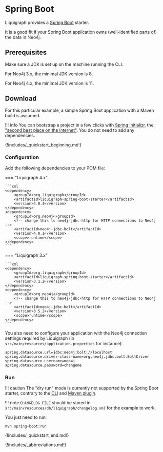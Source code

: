# Spring Boot

Liquigraph provides a [Spring Boot](https://spring.io/projects/spring-boot) starter.

It is a good fit if your Spring Boot application owns (well-identified parts of) the data in Neo4j.

## Prerequisites

Make sure a JDK is set up on the machine running the CLI.

For Neo4j 3.x, the minimal JDK version is 8.

For Neo4j 4.x, the minimal JDK version is 11.

## Download

For this particular example, a simple Spring Boot application with a Maven build is assumed.

!!! info
    You can bootstrap a project in a few clicks with [Spring Initializr](https://start.spring.io/), the ["second best place on the Internet"](https://www.youtube.com/watch?v=YVF08E7Xd_Y).
    You do not need to add any dependencies.

{!includes/_quickstart_beginning.md!}

### Configuration

Add the following dependencies to your POM file:

=== "Liquigraph 4.x"

    ```xml
    <dependency>
        <groupId>org.liquigraph</groupId>
        <artifactId>liquigraph-spring-boot-starter</artifactId>
        <version>4.0.3</version>
    </dependency>
    <dependency>
        <groupId>org.neo4j</groupId>
        <!-- change this to neo4j-jdbc-http for HTTP connections to Neo4j -->
        <artifactId>neo4j-jdbc-bolt</artifactId>
        <version>4.0.1</version>
        <scope>runtime</scope>
    </dependency>
    ```

=== "Liquigraph 3.x"

    ```xml
    <dependency>
        <groupId>org.liquigraph</groupId>
        <artifactId>liquigraph-spring-boot-starter</artifactId>
        <version>3.1.2</version>
    </dependency>
    <dependency>
        <groupId>org.neo4j</groupId>
        <!-- change this to neo4j-jdbc-http for HTTP connections to Neo4j -->
        <artifactId>neo4j-jdbc-bolt</artifactId>
        <version>3.5.2</version>
        <scope>runtime</scope>
    </dependency>
    ```
You also need to configure your application with the Neo4j connection settings required by Liquigraph (in `src/main/resources/application.properties` for instance):

```properties
spring.datasource.url=jdbc:neo4j:bolt://localhost
spring.datasource.driver-class-name=org.neo4j.jdbc.bolt.BoltDriver
spring.datasource.username=neo4j
spring.datasource.password=changeme
```

### Run

!!! caution
    The "dry run" mode is currently not supported by the Spring Boot starter, contrary to the [CLI](./cli.md) and [Maven plugin](./maven.md).

!!! note
    `CHANGELOG_FILE` should be stored in `src/main/resources/db/liquigraph/changelog.xml` for the example to work.

You just need to run:

```shell
mvn spring-boot:run
```

{!includes/_quickstart_end.md!}

{!includes/_abbreviations.md!}
